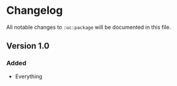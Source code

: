 # Changelog

All notable changes to `:uc:package` will be documented in this file.

## Version 1.0

### Added
- Everything
